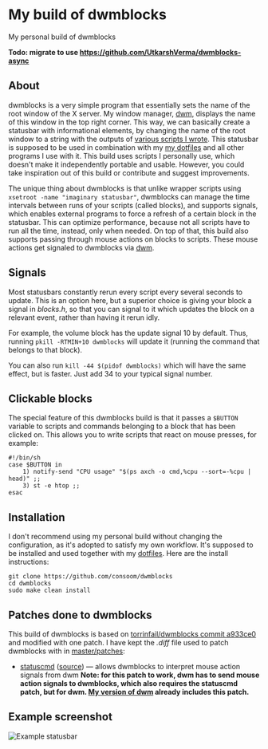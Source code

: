 # My build of dwmblocks

My personal build of dwmblocks

**Todo: migrate to use https://github.com/UtkarshVerma/dwmblocks-async**

## About
dwmblocks is a very simple program that essentially sets the name of the root window of the X server. My window manager, [dwm](https://github.com/consoom/dwm), displays the name of this window in the top right corner. This way, we can basically create a statusbar with informational elements, by changing the name of the root window to a string with the outputs of [various scripts I wrote](https://github.com/consoom/comfydots/tree/main/scripts/.local/bin/statusbar). This statusbar is supposed to be used in combination with my [my dotfiles](https://github.com/consoom/comfydots) and all other programs I use with it. This build uses scripts I personally use, which doesn't make it independently portable and usable. However, you could take inspiration out of this build or contribute and suggest improvements. 

The unique thing about dwmblocks is that unlike wrapper scripts using `xsetroot -name "imaginary statusbar"`, dwmblocks can manage the time intervals between runs of your scripts (called blocks), and supports signals, which enables external programs to force a refresh of a certain block in the statusbar. This can optimize performance, because not all scripts have to run all the time, instead, only when needed. On top of that, this build also supports passing through mouse actions on blocks to scripts. These mouse actions get signaled to dwmblocks via [dwm](https://github.com/consoom/dwm).

## Signals
Most statusbars constantly rerun every script every several seconds to update. This is an option here, but a superior choice is giving your block a signal in *blocks.h*, so that you can signal to it which updates the block on a relevant event, rather than having it rerun idly.

For example, the volume block has the update signal 10 by default. Thus, running `pkill -RTMIN+10 dwmblocks` will update it (running the command that belongs to that block).

You can also run `kill -44 $(pidof dwmblocks)` which will have the same effect, but is faster. Just add 34 to your typical signal number.

## Clickable blocks
The special feature of this dwmblocks build is that it passes a `$BUTTON` variable to scripts and commands belonging to a block that has been clicked on. This allows you to write scripts that react on mouse presses, for example:
```
#!/bin/sh
case $BUTTON in
	1) notify-send "CPU usage" "$(ps axch -o cmd,%cpu --sort=-%cpu | head)" ;;
	3) st -e htop ;;
esac
```

## Installation
I don't recommend using my personal build without changing the configuration, as it's adopted to satisfy my own workflow. It's supposed to be installed and used together with my [dotfiles](https://github.com/consoom/dotfiles). Here are the install instructions:
```
git clone https://github.com/consoom/dwmblocks
cd dwmblocks
sudo make clean install
```

## Patches done to dwmblocks
This build of dwmblocks is based on [torrinfail/dwmblocks commit a933ce0](https://github.com/torrinfail/dwmblocks/tree/a933ce0d6109524b393feb3e7156cbf0de88b42c) and modified with one patch. I have kept the *.diff* file used to patch dwmblocks with in [master/patches](https://github.com/consoom/dwmblocks/tree/master/patches):

- [statuscmd](https://github.com/consoom/dwmblocks/blob/master/patches/dwmblocks-statuscmd-20210402-96cbb45.diff) ([source](https://dwm.suckless.org/patches/statuscmd/)) — allows dwmblocks to interpret mouse action signals from dwm **Note: for this patch to work, dwm has to send mouse action signals to dwmblocks, which also requires the statuscmd patch, but for dwm. [My version of dwm](https://github.com/consoom/dwm) already includes this patch.**

## Example screenshot
![Example statusbar](https://user-images.githubusercontent.com/33983173/166840608-f505e0c4-adfa-4229-a52d-1c80861ce383.png)

